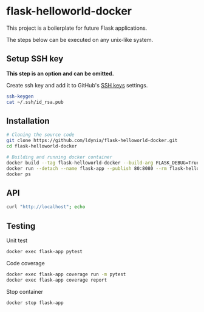 # flask-helloworld-docker


This project is a boilerplate for future Flask applications.

The steps below can be executed on any unix-like system.

## Setup SSH key

**This step is an option and can be omitted.**

Create ssh key and add it to GitHub's [SSH keys](https://github.com/settings/keys) settings.

```bash
ssh-keygen
cat ~/.ssh/id_rsa.pub
```

## Installation

```bash
# Cloning the source code
git clone https://github.com/ldynia/flask-helloworld-docker.git
cd flask-helloworld-docker

# Building and running docker container
docker build --tag flask-helloworld-docker --build-arg FLASK_DEBUG=True .
docker run --detach --name flask-app --publish 80:8080 --rm flask-helloworld-docker
docker ps
```

## API

```bash
curl "http://localhost"; echo
```

## Testing

Unit test

```bash
docker exec flask-app pytest
```

Code coverage

```bash
docker exec flask-app coverage run -m pytest
docker exec flask-app coverage report
```

Stop container

```bash
docker stop flask-app
```
